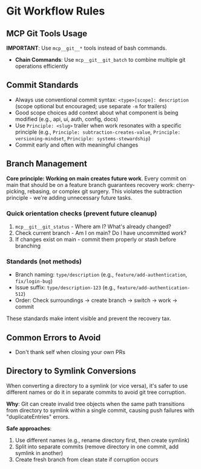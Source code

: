 # Git Workflow Rules

## MCP Git Tools Usage
**IMPORTANT**: Use `mcp__git__*` tools instead of bash commands.
- **Chain Commands**: Use `mcp__git__git_batch` to combine multiple git operations efficiently

## Commit Standards
- Always use conventional commit syntax: `<type>[scope]: description` (scope optional but encouraged; use separate `-m` for trailers)
- Good scope choices add context about what component is being modified (e.g., api, ui, auth, config, docs)
- Use `Principle: <slug>` trailer when work resonates with a specific principle (e.g., `Principle: subtraction-creates-value`, `Principle: versioning-mindset`, `Principle: systems-stewardship`)
- Commit early and often with meaningful changes

## Branch Management

**Core principle: Working on main creates future work**. Every commit on main that should be on a feature branch guarantees recovery work: cherry-picking, rebasing, or complex git surgery. This violates the subtraction principle - we're adding unnecessary future tasks.

### Quick orientation checks (prevent future cleanup)
1. `mcp__git__git_status` - Where am I? What's already changed?
2. Check current branch - Am I on main? Do I have uncommitted work?
3. If changes exist on main - commit them properly or stash before branching

### Standards (not methods)
- Branch naming: `type/description` (e.g., `feature/add-authentication`, `fix/login-bug`)
- Issue suffix: `type/description-123` (e.g., `feature/add-authentication-512`)
- Order: Check surroundings → create branch → switch → work → commit

These standards make intent visible and prevent the recovery tax.

## Common Errors to Avoid
- Don't thank self when closing your own PRs

## Directory to Symlink Conversions
When converting a directory to a symlink (or vice versa), it's safer to use different names or do it in separate commits to avoid git tree corruption.

**Why**: Git can create invalid tree objects when the same path transitions from directory to symlink within a single commit, causing push failures with "duplicateEntries" errors.

**Safe approaches**:
1. Use different names (e.g., rename directory first, then create symlink)
2. Split into separate commits (remove directory in one commit, add symlink in another)
3. Create fresh branch from clean state if corruption occurs
